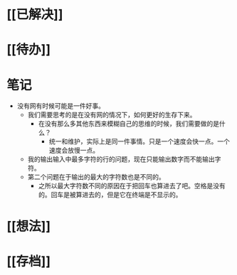 # [[已解决]]

# [[待办]]

# 笔记
- 没有网有时候可能是一件好事。
	- 我们需要思考的是在没有网的情况下，如何更好的生存下来。
		- 在没有那么多其他东西来模糊自己的思维的时候，我们需要做的是什么？
			- 统一和维护，实际上是同一件事情。只是一个速度会快一点。一个速度会放慢一点。
	- 我的输出输入中最多字符的行的问题，现在只能输出数字而不能输出字符。
	- 第二个问题在于输出的最大的字符数也是不同的。
		- 之所以最大字符数不同的原因在于把回车也算进去了吧。空格是没有的。回车是被算进去的，但是它在终端是不显示的。

# [[想法]]

# [[存档]]